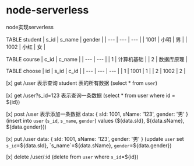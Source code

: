# node-serverless
node实现serverless

TABLE student
| s_id  | s_name | gender |
| --- | --- | --- |
| 1001  | 小明  | 男 |
| 1002  | 小红  | 女 |

TABLE course
| c_id  | c_name |
| --- | --- |
| 1  | 计算机基础  |
| 2  | 数据库原理  |

TABLE choose
| id  | s_id | c_id |
| --- | --- | --- |
| 1  | 1001  | 1 |
| 2  | 1002  | 2 |


[x] get /user 表示查询 student 表的所有数据
(select * from `user`)

[x] get /user?s_id=123 表示查询一条数据
(select * from user where id = ${id})

[x] post /user 表示添加一条数据
data: {
  sId: 1001,
  sName: '123',
  gender: '男'
}
(insert into `user` (`s_id`, `s_name`, `gender`) values (${data.sId}, ${data.sName}, ${data.gender}))

[x] put /user
data: {
  sId: 1001,
  sName: '123',
  gender: '男'
}
(update `user` set `s_id`=${data.sId}, `s_name`=${data.sName}, `gender`=${data.gender})

[x] delete /user/:id
(delete from `user` where `s_id`=${id})
